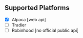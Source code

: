 ## Supported Platforms
- [x] Alpaca [web api]
- [ ] Tradier
- [ ] Robinhood [no official public api]
